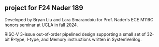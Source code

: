 ## project for F24 Nader 189

Developed by Bryan Liu and Lara Smarandoiu for Prof. Nader's ECE M116C honors seminar at UCLA in fall 2024. 

RISC-V 3-issue out-of-order pipelined design supporting a small set of 32-bit R-type, I-type, and Memory instructions written in SystemVerilog. 

